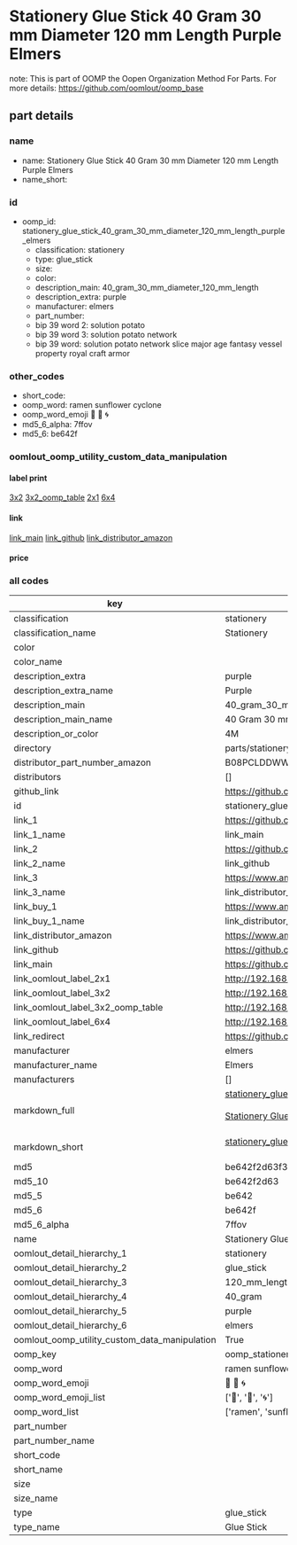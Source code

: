 # Stationery Glue Stick 40 Gram 30 mm Diameter 120 mm Length Purple Elmers  

note: This is part of OOMP the Oopen Organization Method For Parts. For more details: https://github.com/oomlout/oomp_base

##  part details
  







### name
* name: Stationery Glue Stick 40 Gram 30 mm Diameter 120 mm Length Purple Elmers
* name_short: 
### id
* oomp_id: stationery_glue_stick_40_gram_30_mm_diameter_120_mm_length_purple_elmers
  * classification: stationery
  * type: glue_stick
  * size: 
  * color: 
  * description_main: 40_gram_30_mm_diameter_120_mm_length
  * description_extra: purple
  * manufacturer: elmers
  * part_number: 
  * bip 39 word 2: solution potato
  * bip 39 word 3: solution potato network
  * bip 39 word: solution potato network slice major age fantasy vessel property royal craft armor

### other_codes
* short_code: 
* oomp_word: ramen sunflower cyclone
* oomp_word_emoji :ramen: :sunflower: :cyclone:
* md5_6_alpha: 7ffov
* md5_6: be642f






### oomlout_oomp_utility_custom_data_manipulation
#### label print
[3x2](http://192.168.1.245:1112/?label=oomp%207ffov)
[3x2_oomp_table](http://192.168.1.108:1112/?label=oomp%207ffov)
[2x1](http://192.168.1.242:1112/?label=oomp%207ffov)
[6x4](http://192.168.1.55:1112/?label=oomp%207ffov)    

#### link

[link_main](https://github.com/oomlout/oomlout_oomp_version_1_messy/tree/main/parts/stationery_glue_stick_40_gram_30_mm_diameter_120_mm_length_purple_elmers) [link_github](https://github.com/oomlout/oomlout_oomp_version_1_messy/tree/main/parts/stationery_glue_stick_40_gram_30_mm_diameter_120_mm_length_purple_elmers) [link_distributor_amazon](https://www.amazon.co.uk/dp/B08PCLDDWW)                            

#### price







### all codes 
| key | value |  
| --- | --- |  
| classification | stationery |  
| classification_name | Stationery |  
| color |  |  
| color_name |  |  
| description_extra | purple |  
| description_extra_name | Purple |  
| description_main | 40_gram_30_mm_diameter_120_mm_length |  
| description_main_name | 40 Gram 30 mm Diameter 120 mm Length |  
| description_or_color | 4M |  
| directory | parts/stationery_glue_stick_40_gram_30_mm_diameter_120_mm_length_purple_elmers |  
| distributor_part_number_amazon | B08PCLDDWW |  
| distributors | [] |  
| github_link | https://github.com/oomlout/oomlout_oomp_part_src/tree/main/parts/stationery_glue_stick_40_gram_30_mm_diameter_120_mm_length_purple_elmers |  
| id | stationery_glue_stick_40_gram_30_mm_diameter_120_mm_length_purple_elmers |  
| link_1 | https://github.com/oomlout/oomlout_oomp_version_1_messy/tree/main/parts/stationery_glue_stick_40_gram_30_mm_diameter_120_mm_length_purple_elmers |  
| link_1_name | link_main |  
| link_2 | https://github.com/oomlout/oomlout_oomp_version_1_messy/tree/main/parts/stationery_glue_stick_40_gram_30_mm_diameter_120_mm_length_purple_elmers |  
| link_2_name | link_github |  
| link_3 | https://www.amazon.co.uk/dp/B08PCLDDWW |  
| link_3_name | link_distributor_amazon |  
| link_buy_1 | https://www.amazon.co.uk/dp/B08PCLDDWW |  
| link_buy_1_name | link_distributor_amazon |  
| link_distributor_amazon | https://www.amazon.co.uk/dp/B08PCLDDWW |  
| link_github | https://github.com/oomlout/oomlout_oomp_version_1_messy/tree/main/parts/stationery_glue_stick_40_gram_30_mm_diameter_120_mm_length_purple_elmers |  
| link_main | https://github.com/oomlout/oomlout_oomp_version_1_messy/tree/main/parts/stationery_glue_stick_40_gram_30_mm_diameter_120_mm_length_purple_elmers |  
| link_oomlout_label_2x1 | http://192.168.1.242:1112/?label=oomp%207ffov |  
| link_oomlout_label_3x2 | http://192.168.1.245:1112/?label=oomp%207ffov |  
| link_oomlout_label_3x2_oomp_table | http://192.168.1.108:1112/?label=oomp%207ffov |  
| link_oomlout_label_6x4 | http://192.168.1.55:1112/?label=oomp%207ffov |  
| link_redirect | https://github.com/oomlout/oomlout_oomp_version_1_messy/tree/main/parts/stationery_glue_stick_40_gram_30_mm_diameter_120_mm_length_purple_elmers |  
| manufacturer | elmers |  
| manufacturer_name | Elmers |  
| manufacturers | [] |  
| markdown_full | [stationery_glue_stick_40_gram_30_mm_diameter_120_mm_length_purple_elmers](none)<br>[](none)<br>[Stationery Glue Stick 40 Gram 30 Mm Diameter 120 Mm Length Purple Elmers](none)<br><br> |  
| markdown_short | [stationery_glue_stick_40_gram_30_mm_diameter_120_mm_length_purple_elmers](none)<br><br> |  
| md5 | be642f2d63f30a6013433cb729aa3676 |  
| md5_10 | be642f2d63 |  
| md5_5 | be642 |  
| md5_6 | be642f |  
| md5_6_alpha | 7ffov |  
| name | Stationery Glue Stick 40 Gram 30 mm Diameter 120 mm Length Purple Elmers |  
| oomlout_detail_hierarchy_1 | stationery |  
| oomlout_detail_hierarchy_2 | glue_stick |  
| oomlout_detail_hierarchy_3 | 120_mm_length |  
| oomlout_detail_hierarchy_4 | 40_gram |  
| oomlout_detail_hierarchy_5 | purple |  
| oomlout_detail_hierarchy_6 | elmers |  
| oomlout_oomp_utility_custom_data_manipulation | True |  
| oomp_key | oomp_stationery_glue_stick_40_gram_30_mm_diameter_120_mm_length_purple_elmers |  
| oomp_word | ramen sunflower cyclone |  
| oomp_word_emoji | :ramen: :sunflower: :cyclone: |  
| oomp_word_emoji_list | [':ramen:', ':sunflower:', ':cyclone:'] |  
| oomp_word_list | ['ramen', 'sunflower', 'cyclone'] |  
| part_number |  |  
| part_number_name |  |  
| short_code |  |  
| short_name |  |  
| size |  |  
| size_name |  |  
| type | glue_stick |  
| type_name | Glue Stick |  
